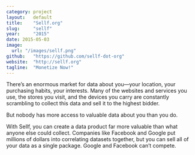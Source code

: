 ```yaml
---
category: project
layout:   default
title:    "Sellf.org"
slug:     "sellf"
year:     "2015"
date: 2015-05-03
image:
  url: "/images/sellf.png"
github:   "https://github.com/sellf-dot-org"
website:  "http://sellf.org"
tagline:  "Monetize Now!"
---
```

There’s an enormous market for data about you—your location, your purchasing habits, your interests. Many of the websites and services you use, the stores you visit, and the devices you carry are constantly scrambling to collect this data and sell it to the highest bidder.

But nobody has more access to valuable data about you than you do.

With Sellf, you can create a data product far more valuable than what anyone else could collect. Companies like Facebook and Google put millions of dollars into correlating datasets together, but you can sell all of your data as a single package. Google and Facebook can’t compete.
